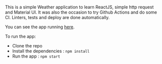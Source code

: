 This is a simple Weather application to learn ReactJS, simple http request and Material UI.
It was also the occasion to try Github Actions and do some CI. Linters, tests and deploy are done automatically.

You can see the app running [here](https://reactjs-3d8e4.web.app).

To run the app:

- Clone the repo
- Install the dependencies : `npm install`
- Run the app : `npm start`
